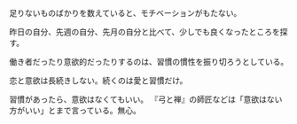 足りないものばかりを数えていると、モチベーションがもたない。

昨日の自分、先週の自分、先月の自分と比べて、少しでも良くなったところを探す。

働き者だったり意欲的だったりするのは、習慣の慣性を振り切ろうとしている。

恋と意欲は長続きしない。続くのは愛と習慣だけ。

習慣があったら、意欲はなくてもいい。
『弓と禅』の師匠などは「意欲はない方がいい」とまで言っている。無心。
